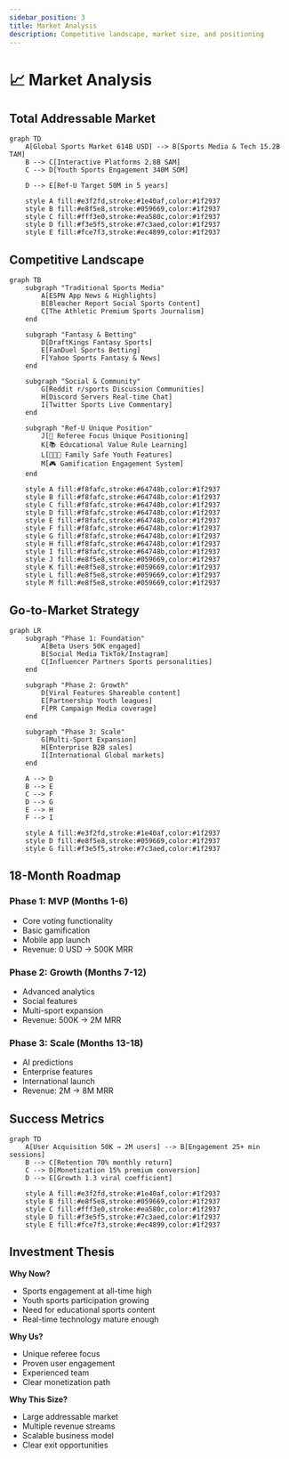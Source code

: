 ```yaml
---
sidebar_position: 3
title: Market Analysis
description: Competitive landscape, market size, and positioning
---
```


# 📈 Market Analysis

## Total Addressable Market

```mermaid
graph TD
    A[Global Sports Market 614B USD] --> B[Sports Media & Tech 15.2B TAM]
    B --> C[Interactive Platforms 2.8B SAM]
    C --> D[Youth Sports Engagement 340M SOM]
    
    D --> E[Ref-U Target 50M in 5 years]
    
    style A fill:#e3f2fd,stroke:#1e40af,color:#1f2937
    style B fill:#e8f5e8,stroke:#059669,color:#1f2937
    style C fill:#fff3e0,stroke:#ea580c,color:#1f2937
    style D fill:#f3e5f5,stroke:#7c3aed,color:#1f2937
    style E fill:#fce7f3,stroke:#ec4899,color:#1f2937
```

## Competitive Landscape

```mermaid
graph TB
    subgraph "Traditional Sports Media"
        A[ESPN App News & Highlights]
        B[Bleacher Report Social Sports Content]
        C[The Athletic Premium Sports Journalism]
    end
    
    subgraph "Fantasy & Betting"
        D[DraftKings Fantasy Sports]
        E[FanDuel Sports Betting]
        F[Yahoo Sports Fantasy & News]
    end
    
    subgraph "Social & Community"
        G[Reddit r/sports Discussion Communities]
        H[Discord Servers Real-time Chat]
        I[Twitter Sports Live Commentary]
    end
    
    subgraph "Ref-U Unique Position"
        J[🏀 Referee Focus Unique Positioning]
        K[📚 Educational Value Rule Learning]
        L[👩👧👦 Family Safe Youth Features]
        M[🎮 Gamification Engagement System]
    end
    
    style A fill:#f8fafc,stroke:#64748b,color:#1f2937
    style B fill:#f8fafc,stroke:#64748b,color:#1f2937
    style C fill:#f8fafc,stroke:#64748b,color:#1f2937
    style D fill:#f8fafc,stroke:#64748b,color:#1f2937
    style E fill:#f8fafc,stroke:#64748b,color:#1f2937
    style F fill:#f8fafc,stroke:#64748b,color:#1f2937
    style G fill:#f8fafc,stroke:#64748b,color:#1f2937
    style H fill:#f8fafc,stroke:#64748b,color:#1f2937
    style I fill:#f8fafc,stroke:#64748b,color:#1f2937
    style J fill:#e8f5e8,stroke:#059669,color:#1f2937
    style K fill:#e8f5e8,stroke:#059669,color:#1f2937
    style L fill:#e8f5e8,stroke:#059669,color:#1f2937
    style M fill:#e8f5e8,stroke:#059669,color:#1f2937
```

## Go-to-Market Strategy

```mermaid
graph LR
    subgraph "Phase 1: Foundation"
        A[Beta Users 50K engaged]
        B[Social Media TikTok/Instagram]
        C[Influencer Partners Sports personalities]
    end
    
    subgraph "Phase 2: Growth"
        D[Viral Features Shareable content]
        E[Partnership Youth leagues]
        F[PR Campaign Media coverage]
    end
    
    subgraph "Phase 3: Scale"
        G[Multi-Sport Expansion]
        H[Enterprise B2B sales]
        I[International Global markets]
    end
    
    A --> D
    B --> E
    C --> F
    D --> G
    E --> H
    F --> I
    
    style A fill:#e3f2fd,stroke:#1e40af,color:#1f2937
    style D fill:#e8f5e8,stroke:#059669,color:#1f2937
    style G fill:#f3e5f5,stroke:#7c3aed,color:#1f2937
```

## 18-Month Roadmap

### Phase 1: MVP (Months 1-6)
- Core voting functionality
- Basic gamification
- Mobile app launch
- Revenue: 0 USD → 500K MRR

### Phase 2: Growth (Months 7-12)
- Advanced analytics
- Social features
- Multi-sport expansion
- Revenue: 500K → 2M MRR

### Phase 3: Scale (Months 13-18)
- AI predictions
- Enterprise features
- International launch
- Revenue: 2M → 8M MRR

## Success Metrics

```mermaid
graph TD
    A[User Acquisition 50K → 2M users] --> B[Engagement 25+ min sessions]
    B --> C[Retention 70% monthly return]
    C --> D[Monetization 15% premium conversion]
    D --> E[Growth 1.3 viral coefficient]
    
    style A fill:#e3f2fd,stroke:#1e40af,color:#1f2937
    style B fill:#e8f5e8,stroke:#059669,color:#1f2937
    style C fill:#fff3e0,stroke:#ea580c,color:#1f2937
    style D fill:#f3e5f5,stroke:#7c3aed,color:#1f2937
    style E fill:#fce7f3,stroke:#ec4899,color:#1f2937
```

## Investment Thesis

**Why Now?**
- Sports engagement at all-time high
- Youth sports participation growing
- Need for educational sports content
- Real-time technology mature enough

**Why Us?**
- Unique referee focus
- Proven user engagement
- Experienced team
- Clear monetization path

**Why This Size?**
- Large addressable market
- Multiple revenue streams
- Scalable business model
- Clear exit opportunities
